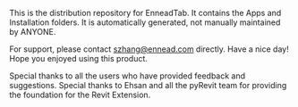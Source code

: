 This is the distribution repository for EnneadTab.
It contains the Apps and Installation folders.
It is automatically generated, not manually maintained by ANYONE.

For support, please contact szhang@ennead.com directly.
Have a nice day! Hope you enjoyed using this product.

Special thanks to all the users who have provided feedback and suggestions.
Special thanks to Ehsan and all the pyRevit team for providing the foundation for the Revit Extension.
